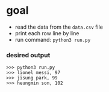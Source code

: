 # goal

- read the data from the `data.csv` file
- print each row line by line
- run command: `python3 run.py`

### desired output
```
>>> python3 run.py
>>> lionel messi, 97
>>> jisung park, 99
>>> heungmin son, 102
```
